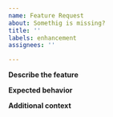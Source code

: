 ```yaml
---
name: Feature Request
about: Somethig is missing? 
title: ''
labels: enhancement
assignees: ''

---
```


**Describe the feature**
<!-- A clear and concise description of what the feature should do. -->

**Expected behavior**
<!-- A clear and concise description of what you expected to happen. -->

**Additional context**
<!-- Add any other context about how you are going to use that feature and why do you think others will benefit from it as well. -->
